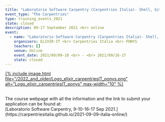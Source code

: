 ```yaml
---
title: "Laboratorio Software Carpentry (Carpentries Italia)- Shell, Git, Python"
event_type: "The Carpentries"
type: training_events_2021
state: closed
description: 09-17 September 2021 <br> online
event:
  - name: "Laboratorio Software Carpentry (Carpentries Italia)- Shell, Git, Python"
    organisers: ELIXIR-IT <br> Carpentries Italia <br> PONYS
    teachers: []
    venue: Online
    event_date: 2021/09/09-10 <br> - <br> 2021/09/16-17
    state: closed
---
```


[{% include image.html file="/2022_and_older/Logo_elixir_carpentriesIT_ponys.png" alt="Logo_elixir_carpentriesIT_ponys" max-width="10" %}](https://carpentriesitalia.github.io/2021-09-09-italia-online/)


<br>
The course webpage with all the information and the link to submit your application can be found at:<br>
[Laboratorio Software Carpentry,  9-10-16-17 Sep 2021.](https://carpentriesitalia.github.io/2021-09-09-italia-online/)
